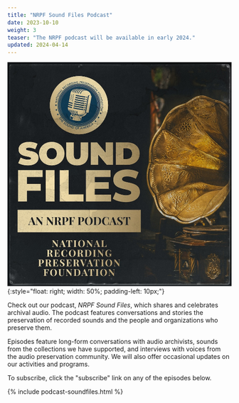 ```yaml
---
title: "NRPF Sound Files Podcast"
date: 2023-10-10
weight: 3
teaser: "The NRPF podcast will be available in early 2024."
updated: 2024-04-14
---
```


![NRPF Sound Files podcast cover image](/images/podcast/soundfiles-2024-1000sq.jpg){:style="float: right; width: 50%; padding-left: 10px;"}

Check out our podcast, _NRPF Sound Files_, which shares and celebrates archival audio.
The podcast features conversations and stories
the preservation of recorded sounds and the people and organizations who preserve them.

Episodes feature long-form conversations with audio archivists,
sounds from the collections we have supported, and interviews with voices from the
audio preservation community.
We will also offer occasional updates on our activities and programs.

To subscribe, click the "subscribe" link on any of the episodes below.

{% include podcast-soundfiles.html %}

